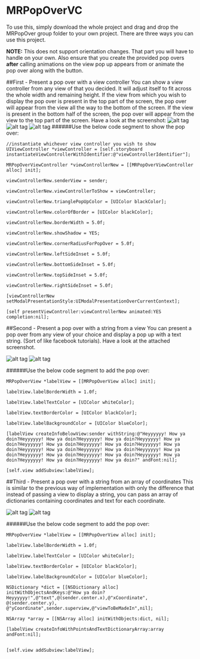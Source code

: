 # MRPopOverVC

To use this, simply download the whole project and drag and drop the MRPopOver group folder to your own project.
There are three ways you can use this project. 

**NOTE:** This does not support orientation changes. That part you will have to handle on your own. Also ensure that you create the provided pop overs **after** calling animations on the view pop up appears from or animate the pop over along with the button.

##First - Present a pop over with a view controller
You can show a view controller from any view of that you decided. It will adjust itself to fit across the whole width and 
remaining height. If the view from which you wish to display the pop over is present in the top part of the screen, the pop over will appear from the view all the way to the bottom of the screen. If the view is present in the bottom half of the screen, the pop over will appear from the view to the top part of the screen. Have a look at the screenshot:
![alt tag](http://i.imgur.com/WllEUy0.png) ![alt tag](http://i.imgur.com/gub8IzR.png) ![alt tag](http://i.imgur.com/mQ6X3VE.png) 
######Use the below code segment to show the pop over:
    
    //instantiate whichever view controller you wish to show
    UIViewController *viewController = [self.storyboard instantiateViewControllerWithIdentifier:@"viewControllerIdentifier"];
    
    MRPopOverViewController *viewControllerNew = [[MRPopOverViewController alloc] init];
    
    viewControllerNew.senderView = sender;
    
    viewControllerNew.viewControllerToShow = viewController;
    
    viewControllerNew.trianglePopUpColor = [UIColor blackColor];
    
    viewControllerNew.colorOfBorder = [UIColor blackColor];
    
    viewControllerNew.borderWidth = 5.0f;
    
    viewControllerNew.showShadow = YES;
    
    viewControllerNew.cornerRadiusForPopOver = 5.0f;
    
    viewControllerNew.leftSideInset = 5.0f;
    
    viewControllerNew.bottomSideInset = 5.0f;
    
    viewControllerNew.topSideInset = 5.0f;
    
    viewControllerNew.rightSideInset = 5.0f;
    
    [viewControllerNew setModalPresentationStyle:UIModalPresentationOverCurrentContext];
    
    [self presentViewController:viewControllerNew animated:YES completion:nil];


##Second - Present a pop over with a string from a view
You can present a pop over from any view of your choice and display a pop up with a text string. (Sort of like facebook tutorials). Have a look at the attached screenshot.

![alt tag](http://i.imgur.com/IXx95SC.png) ![alt tag](http://i.imgur.com/RfcrHtW.png) 

######Use the below code segment to add the pop over:
    
    MRPopOverView *labelView = [[MRPopOverView alloc] init];
    
    labelView.labelBorderWidth = 1.0f;
    
    labelView.labelTextColor = [UIColor whiteColor];
    
    labelView.textBorderColor = [UIColor blackColor];
    
    labelView.labelBackgroundColor = [UIColor blueColor];
    
    [labelView createInfoBelowView:sender withString:@"Heyyyyyy! How ya doin?Heyyyyyy! How ya doin?Heyyyyyy! How ya doin?Heyyyyyy! How ya doin?Heyyyyyy! How ya doin?Heyyyyyy! How ya doin?Heyyyyyy! How ya doin?Heyyyyyy! How ya doin?Heyyyyyy! How ya doin?Heyyyyyy! How ya doin?Heyyyyyy! How ya doin?Heyyyyyy! How ya doin?Heyyyyyy! How ya doin?Heyyyyyy! How ya doin?Heyyyyyy! How ya doin?" andFont:nil];
    
    [self.view addSubview:labelView];

##Third - Present a pop over with a string from an array of coordinates
This is similar to the previous way of implementation with only the difference that instead of passing a view to display a string, you can pass an array of dictionaries containing coordinates and text for each coordinate. 

![alt tag](http://i.imgur.com/Lv1LLzI.png) ![alt tag](http://i.imgur.com/q3oAR3A.png) 

######Use the below code segment to add the pop over:
    
    MRPopOverView *labelView = [[MRPopOverView alloc] init];
    
    labelView.labelBorderWidth = 1.0f;
    
    labelView.labelTextColor = [UIColor whiteColor];
    
    labelView.textBorderColor = [UIColor blackColor];
    
    labelView.labelBackgroundColor = [UIColor blueColor];
    
    NSDictionary *dict = [[NSDictionary alloc] initWithObjectsAndKeys:@"How ya doin?Heyyyyyy!",@"text",@(sender.center.x),@"xCoordinate", @(sender.center.y), @"yCoordinate",sender.superview,@"viewToBeMadeIn",nil];
    
    NSArray *array = [[NSArray alloc] initWithObjects:dict, nil];
    
    [labelView createInfoWithPointsAndTextDictionaryArray:array andFont:nil];

    
    [self.view addSubview:labelView];

